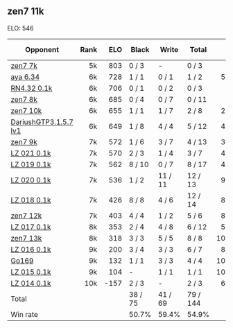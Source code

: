 ## zen7 11k ##

ELO: 546

Opponent | Rank | ELO | Black | Write | Total | Win rate
---------|-----:|----:|-------|-------|-------|-------:
[zen7 7k](zen7%207k.md) | 5k | 803 | 0 / 3 | - | 0 / 3 | 0.0%
[aya 6.34](aya%206.34.md) | 6k | 728 | 1 / 1 | 0 / 1 | 1 / 2 | 50.0%
[RN4.32 0.1k](RN4.32%200.1k.md) | 6k | 706 | 0 / 1 | 0 / 2 | 0 / 3 | 0.0%
[zen7 8k](zen7%208k.md) | 6k | 685 | 0 / 4 | 0 / 7 | 0 / 11 | 0.0%
[zen7 10k](zen7%2010k.md) | 6k | 655 | 1 / 1 | 1 / 7 | 2 / 8 | 25.0%
[DariushGTP3.1.5.7 lv1](DariushGTP3.1.5.7%20lv1.md) | 6k | 649 | 1 / 8 | 4 / 4 | 5 / 12 | 41.7%
[zen7 9k](zen7%209k.md) | 7k | 572 | 1 / 6 | 3 / 7 | 4 / 13 | 30.8%
[LZ 021 0.1k](LZ%20021%200.1k.md) | 7k | 570 | 2 / 3 | 1 / 4 | 3 / 7 | 42.9%
[LZ 019 0.1k](LZ%20019%200.1k.md) | 7k | 562 | 8 / 10 | 0 / 7 | 8 / 17 | 47.1%
[LZ 020 0.1k](LZ%20020%200.1k.md) | 7k | 536 | 1 / 2 | 11 / 11 | 12 / 13 | 92.3%
[LZ 018 0.1k](LZ%20018%200.1k.md) | 7k | 426 | 8 / 8 | 4 / 6 | 12 / 14 | 85.7%
[zen7 12k](zen7%2012k.md) | 7k | 403 | 4 / 4 | 1 / 2 | 5 / 6 | 83.3%
[LZ 017 0.1k](LZ%20017%200.1k.md) | 8k | 353 | 2 / 4 | 4 / 8 | 6 / 12 | 50.0%
[zen7 13k](zen7%2013k.md) | 8k | 318 | 3 / 3 | 5 / 5 | 8 / 8 | 100.0%
[LZ 016 0.1k](LZ%20016%200.1k.md) | 9k | 200 | 3 / 4 | 3 / 3 | 6 / 7 | 85.7%
[Go169](Go169.md) | 9k | 132 | 1 / 1 | 3 / 3 | 4 / 4 | 100.0%
[LZ 015 0.1k](LZ%20015%200.1k.md) | 9k | 104 | - | 1 / 1 | 1 / 1 | 100.0%
[LZ 014 0.1k](LZ%20014%200.1k.md) | 10k | -157 | 2 / 3 | - | 2 / 3 | 66.7%
Total | | | 38 / 75 | 41 / 69 | 79 / 144 | 
Win rate| | | 50.7% | 59.4% | 54.9% | 
